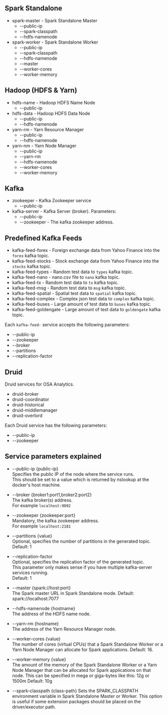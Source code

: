 
## Spark Standalone 

* spark-master - Spark Standalone Master
    * --public-ip
    * --spark-classpath 
    * --hdfs-namenode
* spark-worker - Spark Standalone Worker
    * --public-ip
    * --spark-classpath 
    * --hdfs-namenode
    * --master
    * --worker-cores 
    * --worker-memory 
                
## Hadoop (HDFS & Yarn)
        
* hdfs-name    - Hadoop HDFS Name Node                                 
    * --public-ip
* hdfs-data    - Hadoop HDFS Data Node
    * --public-ip
    * --hdfs-namenode                           
* yarn-rm      - Yarn Resource Manager
    * --public-ip
    * --hdfs-namenode                                 
* yarn-nm      - Yarn Node Manager
    * --public-ip
    * --yarn-rm 
    * --hdfs-namenode 
    * --worker-cores 
    * --worker-memory 

## Kafka 

* zookeeper       - Kafka Zookeeper service
    * --public-ip
* kafka-server    - Kafka Server (broker). Parameters:                                 
    * --public-ip
    * --zookeeper  - The kafka zookeeper address. 
 
 
## Predefined Kafka Feeds
 
* kafka-feed-forex   - Foreign exchange data from Yahoo Finance into the `forex` kafka topic.
* kafka-feed-stocks  - Stock exchange data from Yahoo Finance into the `stocks` kafka topic.
* kafka-feed-types   - Random test data to `types` kafka topic. 
* kafka-feed-nano    - nano.csv file to `nano` kafka topic. 
* kafka-feed-tx      - Random test data to `tx` kafka topic.           
* kafka-feed-msg     - Random test data to `msg` kafka topic.
* kafka-feed-spatial - Spatial test data to `spatial` kafka topic.
* kafka-feed-complex - Complex json test data to `complex` kafka topic.
* kafka-feed-buses   - Large amount of test data to `buses` kafka topic.
* kafka-feed-goldengate - Large amount of test data to `goldengate` kafka topic.
          
Each `kafka-feed-` service accepts the following parameters:                 
* --public-ip
* --zookeeper              
* --broker                           
* --partitions                           
* --replication-factor

## Druid

Druid services for OSA Analytics.  
* druid-broker
* druid-coordinator
* druid-historical
* druid-middlemanager
* druid-overlord

Each Druid service has the following parameters:   
* --public-ip
* --zookeeper 


## Service parameters explained

* --public-ip {public-ip}  
        Specifies the public IP of the node where the service runs.  
        This should be set to a value which is returned by nslookup at the docker\'s host machine.

* --broker {broker1:port1,broker2:port2}  
        The kafka broker(s) address.  
        For example `localhost:9092`
                           
* --zookeeper {zookeeper:port}  
        Mandatory, the kafka zookeeper address.  
        For example `localhost:2181`
                           
* --partitions {value}  
        Optional, specifies the number of partitions in the generated topic.  
        Default: 1
                          
* --replication-factor  
        Optional, specifies the replication factor of the generated topic.  
        This parameter only makes sense if you have multiple kafka-server services running.  
        Default: 1
        
* --master {spark://host:port}    
        The Spark master URL in Spark Standalone mode.
        Default: spark://localhost:7077
        
* --hdfs-namenode {hostname}  
        The address of the HDFS name node.
        
* --yarn-rm {hostname}  
        The address of the Yarn Resource Manager node.
        
* --worker-cores {value}  
        The number of cores (virtual CPUs) that a Spark Standalone Worker or a Yarn
        Node Manager can allocate for Spark applications.
        Default: 16.
         
* --worker-memory {value}  
        The amount of the memory of the Spark Standalone Worker or a Yarn
        Node Manager that can be allocated for Spark applications on that node.
        This can be specified in mega or giga-bytes like this: 12g or 1500m
        Default: 10g
        
* --spark-classpath {class-path}
        Sets the SPARK_CLASSPATH environment variable in Spark Standalone Master or Worker.
        This option is useful if some extension packages should be placed on the 
        driver/executor path.
